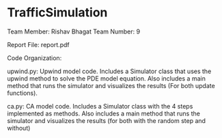 # TrafficSimulation

Team Member: Rishav Bhagat
Team Number: 9

Report File: report.pdf

Code Organization:
 
upwind.py: Upwind model code. Includes a Simulator class that uses the upwind method to solve the PDE model equation. Also includes a main method that runs the simulator and visualizes the results (For both update functions).

ca.py: CA model code. Includes a Simulator class with the 4 steps implemented as methods. Also includes a main method that runs the simulator and visualizes the results (for both with the random step and without)